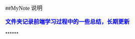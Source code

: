 ##<font face="微软雅黑" size="4" >MyNote 说明

**<font color="blue">文件夹记录前端学习过程中的一些总结，长期更新</font>**   
 
</font>  
******

